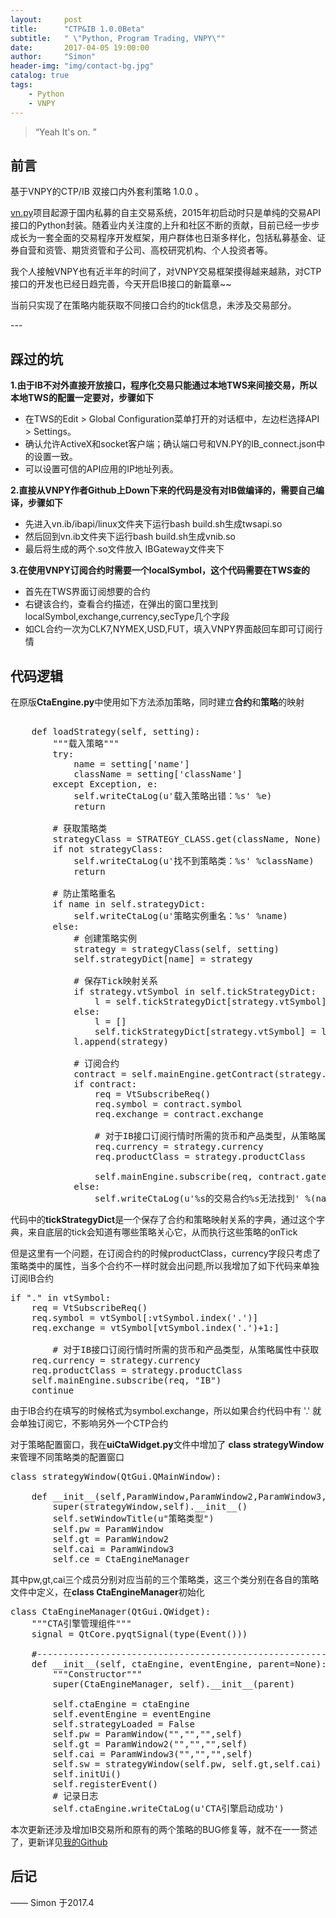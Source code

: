 ```yaml
---
layout:     post
title:      "CTP&IB 1.0.0Beta"
subtitle:   " \"Python, Program Trading, VNPY\""
date:       2017-04-05 19:00:00
author:     "Simon"
header-img: "img/contact-bg.jpg"
catalog: true
tags:
    - Python
    - VNPY
---
```


> “Yeah It's on. ”



## 前言


基于VNPY的CTP/IB 双接口内外套利策略 1.0.0 。

<a href="https://github.com/vnpy/vnpy">vn.py</a>项目起源于国内私募的自主交易系统，2015年初启动时只是单纯的交易API接口的Python封装。随着业内关注度的上升和社区不断的贡献，目前已经一步步成长为一套全面的交易程序开发框架，用户群体也日渐多样化，包括私募基金、证券自营和资管、期货资管和子公司、高校研究机构、个人投资者等。

我个人接触VNPY也有近半年的时间了，对VNPY交易框架摸得越来越熟，对CTP接口的开发也已经日趋完善，今天开启IB接口的新篇章~~

当前只实现了在策略内能获取不同接口合约的tick信息，未涉及交易部分。

<p id = "build"></p>
---

## 踩过的坑

	
**1.由于IB不对外直接开放接口，程序化交易只能通过本地TWS来间接交易，所以本地TWS的配置一定要对，步骤如下**
* 在TWS的Edit > Global Configuration菜单打开的对话框中，左边栏选择API > Settings。
* 确认允许ActiveX和socket客户端；确认端口号和VN.PY的IB_connect.json中的设置一致。
* 可以设置可信的API应用的IP地址列表。


**2.直接从VNPY作者Github上Down下来的代码是没有对IB做编译的，需要自己编译，步骤如下**
* 先进入vn.ib/ibapi/linux文件夹下运行bash build.sh生成twsapi.so
* 然后回到vn.ib文件夹下运行bash build.sh生成vnib.so
* 最后将生成的两个.so文件放入 IBGateway文件夹下


**3.在使用VNPY订阅合约时需要一个localSymbol，这个代码需要在TWS查的**
* 首先在TWS界面订阅想要的合约
* 右键该合约，查看合约描述，在弹出的窗口里找到localSymbol,exchange,currency,secType几个字段
* 如CL合约一次为CLK7,NYMEX,USD,FUT，填入VNPY界面敲回车即可订阅行情

## 代码逻辑

在原版**CtaEngine.py**中使用如下方法添加策略，同时建立**合约**和**策略**的映射
	
<pre class="python" name="code">

    def loadStrategy(self, setting):
        """载入策略"""
        try:
            name = setting['name']
            className = setting['className']
        except Exception, e:
            self.writeCtaLog(u'载入策略出错：%s' %e)
            return
        
        # 获取策略类
        strategyClass = STRATEGY_CLASS.get(className, None)
        if not strategyClass:
            self.writeCtaLog(u'找不到策略类：%s' %className)
            return
        
        # 防止策略重名
        if name in self.strategyDict:
            self.writeCtaLog(u'策略实例重名：%s' %name)
        else:
            # 创建策略实例
            strategy = strategyClass(self, setting)  
            self.strategyDict[name] = strategy
            
            # 保存Tick映射关系
            if strategy.vtSymbol in self.tickStrategyDict:
                l = self.tickStrategyDict[strategy.vtSymbol]
            else:
                l = []
                self.tickStrategyDict[strategy.vtSymbol] = l
            l.append(strategy)
            
            # 订阅合约
            contract = self.mainEngine.getContract(strategy.vtSymbol)
            if contract:
                req = VtSubscribeReq()
                req.symbol = contract.symbol
                req.exchange = contract.exchange
                
                # 对于IB接口订阅行情时所需的货币和产品类型，从策略属性中获取
                req.currency = strategy.currency
                req.productClass = strategy.productClass
                
                self.mainEngine.subscribe(req, contract.gatewayName)
            else:
                self.writeCtaLog(u'%s的交易合约%s无法找到' %(name, strategy.vtSymbol))   </pre>
代码中的**tickStrategyDict**是一个保存了合约和策略映射关系的字典，通过这个字典，来自底层的tick会知道有哪些策略关心它，从而执行这些策略的onTick

但是这里有一个问题，在订阅合约的时候productClass，currency字段只考虑了策略类中的属性，当多个合约不一样时就会出问题,所以我增加了如下代码来单独订阅IB合约
<pre class="python" name="code">
if "." in vtSymbol:
	req = VtSubscribeReq()
	req.symbol = vtSymbol[:vtSymbol.index('.')]
	req.exchange = vtSymbol[vtSymbol.index('.')+1:]
                
		# 对于IB接口订阅行情时所需的货币和产品类型，从策略属性中获取
	req.currency = strategy.currency
	req.productClass = strategy.productClass
	self.mainEngine.subscribe(req, "IB")
	continue      </pre>
由于IB合约在填写的时候格式为symbol.exchange，所以如果合约代码中有 '.' 就会单独订阅它，不影响另外一个CTP合约


对于策略配置窗口，我在**uiCtaWidget.py**文件中增加了 **class strategyWindow**来管理不同策略类的配置窗口

<pre class="python" name="code">
class strategyWindow(QtGui.QMainWindow):

    def __init__(self,ParamWindow,ParamWindow2,ParamWindow3,CtaEngineManager=None):
        super(strategyWindow,self).__init__()
        self.setWindowTitle(u"策略类型")
        self.pw = ParamWindow
        self.gt = ParamWindow2
        self.cai = ParamWindow3
        self.ce = CtaEngineManager      </pre>

其中pw,gt,cai三个成员分别对应当前的三个策略类，这三个类分别在各自的策略文件中定义，在**class CtaEngineManager**初始化
<pre class="python" name="code">
class CtaEngineManager(QtGui.QWidget):
    """CTA引擎管理组件"""
    signal = QtCore.pyqtSignal(type(Event()))

    #----------------------------------------------------------------------
    def __init__(self, ctaEngine, eventEngine, parent=None):
        """Constructor"""
        super(CtaEngineManager, self).__init__(parent)
        
        self.ctaEngine = ctaEngine
        self.eventEngine = eventEngine
        self.strategyLoaded = False
        self.pw = ParamWindow("","","",self)
        self.gt = ParamWindow2("","","",self)
        self.cai = ParamWindow3("","","",self)
        self.sw = strategyWindow(self.pw, self.gt,self.cai)
        self.initUi()
        self.registerEvent()
        # 记录日志
        self.ctaEngine.writeCtaLog(u'CTA引擎启动成功')           </pre>


本次更新还涉及增加IB交易所和原有的两个策略的BUG修复等，就不在一一赘述了，更新详见<a href="https://github.com/SimonZgx/vnTrader">我的Github</a>
			
## 后记


—— Simon 于2017.4


